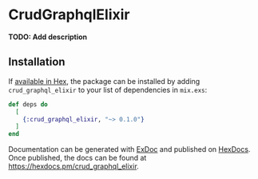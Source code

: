 # CrudGraphqlElixir

**TODO: Add description**

## Installation

If [available in Hex](https://hex.pm/docs/publish), the package can be installed
by adding `crud_graphql_elixir` to your list of dependencies in `mix.exs`:

```elixir
def deps do
  [
    {:crud_graphql_elixir, "~> 0.1.0"}
  ]
end
```

Documentation can be generated with [ExDoc](https://github.com/elixir-lang/ex_doc)
and published on [HexDocs](https://hexdocs.pm). Once published, the docs can
be found at <https://hexdocs.pm/crud_graphql_elixir>.

